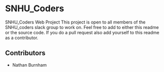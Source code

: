 # SNHU_Coders
SNHU_Coders Web Project
This project is open to all members of the SNHU_coders slack group to work on.
Feel free to add to either this readme or the source code. If you do a pull request also add yourself to this readme as a contributor.

## Contributors
* Nathan Burnham